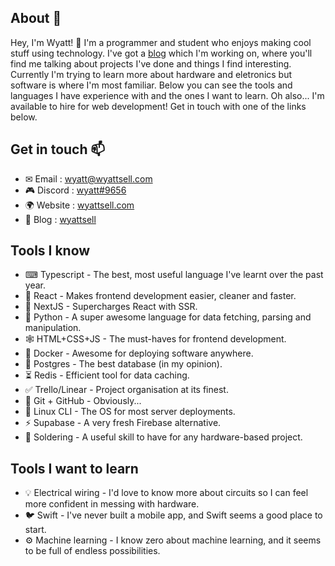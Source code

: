 ## About 🙂
Hey, I'm Wyatt! 👋 I'm a programmer and student who enjoys making cool stuff using technology. I've got a [blog](https://medium.com/wyattsell) which I'm working on, where you'll find me talking about projects I've done and things I find interesting. Currently I'm trying to learn more about hardware and eletronics but software is where I'm most familiar. Below you can see the tools and languages I have experience with and the ones I want to learn. Oh also... I'm available to hire for web development! Get in touch with one of the links below.

## Get in touch 📫
- ✉ Email : [wyatt@wyattsell.com](mailto:wyatt@wyattsell.com)
- 🎮 Discord : [wyatt#9656](https://dsc.bio/wyatt)
- 🌍 Website : [wyattsell.com](https://wyattsell.com)
- 📰 Blog : [wyattsell](https://wyattsell.medium.com)

## Tools I know
- ⌨ Typescript - The best, most useful language I've learnt over the past year.
- 🧪 React - Makes frontend development easier, cleaner and faster.
- 🏹 NextJS - Supercharges React with SSR.
- 🐍 Python - A super awesome language for data fetching, parsing and manipulation.
- 🕸 HTML+CSS+JS - The must-haves for frontend development.
- 🐋 Docker - Awesome for deploying software anywhere.
- 💾 Postgres - The best database (in my opinion).
- ⏳ Redis - Efficient tool for data caching.
- ✅ Trello/Linear - Project organisation at its finest.
- 🚅 Git + GitHub - Obviously...
- 🐧 Linux CLI - The OS for most server deployments.
- ⚡ Supabase - A very fresh Firebase alternative.
- 🧇 Soldering - A useful skill to have for any hardware-based project.

## Tools I want to learn
- 💡 Electrical wiring - I'd love to know more about circuits so I can feel more confident in messing with hardware.
- 🐦 Swift - I've never built a mobile app, and Swift seems a good place to start.
- ⚙ Machine learning - I know zero about machine learning, and it seems to be full of endless possibilities.


